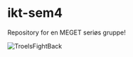 ﻿# ikt-sem4

Repository for en MEGET seriøs gruppe!

![TroelsFightBack](https://imgur.com/a/dtLeI)


